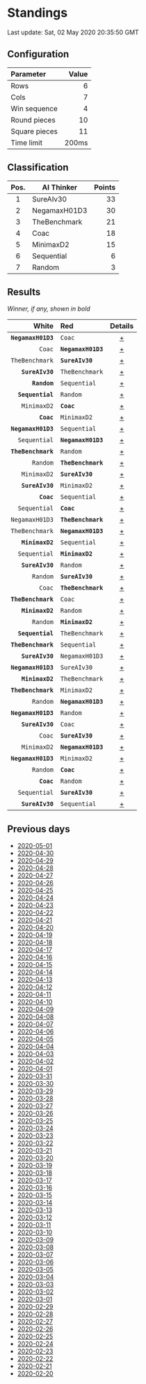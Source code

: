 # Standings

Last update: Sat, 02 May 2020 20:35:50 GMT

## Configuration

| Parameter      | Value             |
|:-------------- | ----------------: |
| Rows          | 6        |
| Cols          | 7        |
| Win sequence  | 4 |
| Round pieces  | 10  |
| Square pieces | 11 |
| Time limit    | 200ms     |

## Classification

| Pos. | AI Thinker | Points |
|:----:| ---------- | -----: |
| 1 | SureAIv30 | 33 |
| 2 | NegamaxH01D3 | 30 |
| 3 | TheBenchmark | 21 |
| 4 | Coac | 18 |
| 5 | MinimaxD2 | 15 |
| 6 | Sequential | 6 |
| 7 | Random | 3 |

## Results

_Winner, if any, shown in bold_

| White |   Red   | Details |
| -----:|:------- | :-----: |
| **`NegamaxH01D3`** | `Coac` | [+](results/NegamaxH01D3vsCoac.txt) |
| `Coac` | **`NegamaxH01D3`** | [+](results/CoacvsNegamaxH01D3.txt) |
| `TheBenchmark` | **`SureAIv30`** | [+](results/TheBenchmarkvsSureAIv30.txt) |
| **`SureAIv30`** | `TheBenchmark` | [+](results/SureAIv30vsTheBenchmark.txt) |
| **`Random`** | `Sequential` | [+](results/RandomvsSequential.txt) |
| **`Sequential`** | `Random` | [+](results/SequentialvsRandom.txt) |
| `MinimaxD2` | **`Coac`** | [+](results/MinimaxD2vsCoac.txt) |
| **`Coac`** | `MinimaxD2` | [+](results/CoacvsMinimaxD2.txt) |
| **`NegamaxH01D3`** | `Sequential` | [+](results/NegamaxH01D3vsSequential.txt) |
| `Sequential` | **`NegamaxH01D3`** | [+](results/SequentialvsNegamaxH01D3.txt) |
| **`TheBenchmark`** | `Random` | [+](results/TheBenchmarkvsRandom.txt) |
| `Random` | **`TheBenchmark`** | [+](results/RandomvsTheBenchmark.txt) |
| `MinimaxD2` | **`SureAIv30`** | [+](results/MinimaxD2vsSureAIv30.txt) |
| **`SureAIv30`** | `MinimaxD2` | [+](results/SureAIv30vsMinimaxD2.txt) |
| **`Coac`** | `Sequential` | [+](results/CoacvsSequential.txt) |
| `Sequential` | **`Coac`** | [+](results/SequentialvsCoac.txt) |
| `NegamaxH01D3` | **`TheBenchmark`** | [+](results/NegamaxH01D3vsTheBenchmark.txt) |
| `TheBenchmark` | **`NegamaxH01D3`** | [+](results/TheBenchmarkvsNegamaxH01D3.txt) |
| **`MinimaxD2`** | `Sequential` | [+](results/MinimaxD2vsSequential.txt) |
| `Sequential` | **`MinimaxD2`** | [+](results/SequentialvsMinimaxD2.txt) |
| **`SureAIv30`** | `Random` | [+](results/SureAIv30vsRandom.txt) |
| `Random` | **`SureAIv30`** | [+](results/RandomvsSureAIv30.txt) |
| `Coac` | **`TheBenchmark`** | [+](results/CoacvsTheBenchmark.txt) |
| **`TheBenchmark`** | `Coac` | [+](results/TheBenchmarkvsCoac.txt) |
| **`MinimaxD2`** | `Random` | [+](results/MinimaxD2vsRandom.txt) |
| `Random` | **`MinimaxD2`** | [+](results/RandomvsMinimaxD2.txt) |
| **`Sequential`** | `TheBenchmark` | [+](results/SequentialvsTheBenchmark.txt) |
| **`TheBenchmark`** | `Sequential` | [+](results/TheBenchmarkvsSequential.txt) |
| **`SureAIv30`** | `NegamaxH01D3` | [+](results/SureAIv30vsNegamaxH01D3.txt) |
| **`NegamaxH01D3`** | `SureAIv30` | [+](results/NegamaxH01D3vsSureAIv30.txt) |
| **`MinimaxD2`** | `TheBenchmark` | [+](results/MinimaxD2vsTheBenchmark.txt) |
| **`TheBenchmark`** | `MinimaxD2` | [+](results/TheBenchmarkvsMinimaxD2.txt) |
| `Random` | **`NegamaxH01D3`** | [+](results/RandomvsNegamaxH01D3.txt) |
| **`NegamaxH01D3`** | `Random` | [+](results/NegamaxH01D3vsRandom.txt) |
| **`SureAIv30`** | `Coac` | [+](results/SureAIv30vsCoac.txt) |
| `Coac` | **`SureAIv30`** | [+](results/CoacvsSureAIv30.txt) |
| `MinimaxD2` | **`NegamaxH01D3`** | [+](results/MinimaxD2vsNegamaxH01D3.txt) |
| **`NegamaxH01D3`** | `MinimaxD2` | [+](results/NegamaxH01D3vsMinimaxD2.txt) |
| `Random` | **`Coac`** | [+](results/RandomvsCoac.txt) |
| **`Coac`** | `Random` | [+](results/CoacvsRandom.txt) |
| `Sequential` | **`SureAIv30`** | [+](results/SequentialvsSureAIv30.txt) |
| **`SureAIv30`** | `Sequential` | [+](results/SureAIv30vsSequential.txt) |

## Previous days

* [2020-05-01](../2020-05-01/standings.md)
* [2020-04-30](../2020-04-30/standings.md)
* [2020-04-29](../2020-04-29/standings.md)
* [2020-04-28](../2020-04-28/standings.md)
* [2020-04-27](../2020-04-27/standings.md)
* [2020-04-26](../2020-04-26/standings.md)
* [2020-04-25](../2020-04-25/standings.md)
* [2020-04-24](../2020-04-24/standings.md)
* [2020-04-23](../2020-04-23/standings.md)
* [2020-04-22](../2020-04-22/standings.md)
* [2020-04-21](../2020-04-21/standings.md)
* [2020-04-20](../2020-04-20/standings.md)
* [2020-04-19](../2020-04-19/standings.md)
* [2020-04-18](../2020-04-18/standings.md)
* [2020-04-17](../2020-04-17/standings.md)
* [2020-04-16](../2020-04-16/standings.md)
* [2020-04-15](../2020-04-15/standings.md)
* [2020-04-14](../2020-04-14/standings.md)
* [2020-04-13](../2020-04-13/standings.md)
* [2020-04-12](../2020-04-12/standings.md)
* [2020-04-11](../2020-04-11/standings.md)
* [2020-04-10](../2020-04-10/standings.md)
* [2020-04-09](../2020-04-09/standings.md)
* [2020-04-08](../2020-04-08/standings.md)
* [2020-04-07](../2020-04-07/standings.md)
* [2020-04-06](../2020-04-06/standings.md)
* [2020-04-05](../2020-04-05/standings.md)
* [2020-04-04](../2020-04-04/standings.md)
* [2020-04-03](../2020-04-03/standings.md)
* [2020-04-02](../2020-04-02/standings.md)
* [2020-04-01](../2020-04-01/standings.md)
* [2020-03-31](../2020-03-31/standings.md)
* [2020-03-30](../2020-03-30/standings.md)
* [2020-03-29](../2020-03-29/standings.md)
* [2020-03-28](../2020-03-28/standings.md)
* [2020-03-27](../2020-03-27/standings.md)
* [2020-03-26](../2020-03-26/standings.md)
* [2020-03-25](../2020-03-25/standings.md)
* [2020-03-24](../2020-03-24/standings.md)
* [2020-03-23](../2020-03-23/standings.md)
* [2020-03-22](../2020-03-22/standings.md)
* [2020-03-21](../2020-03-21/standings.md)
* [2020-03-20](../2020-03-20/standings.md)
* [2020-03-19](../2020-03-19/standings.md)
* [2020-03-18](../2020-03-18/standings.md)
* [2020-03-17](../2020-03-17/standings.md)
* [2020-03-16](../2020-03-16/standings.md)
* [2020-03-15](../2020-03-15/standings.md)
* [2020-03-14](../2020-03-14/standings.md)
* [2020-03-13](../2020-03-13/standings.md)
* [2020-03-12](../2020-03-12/standings.md)
* [2020-03-11](../2020-03-11/standings.md)
* [2020-03-10](../2020-03-10/standings.md)
* [2020-03-09](../2020-03-09/standings.md)
* [2020-03-08](../2020-03-08/standings.md)
* [2020-03-07](../2020-03-07/standings.md)
* [2020-03-06](../2020-03-06/standings.md)
* [2020-03-05](../2020-03-05/standings.md)
* [2020-03-04](../2020-03-04/standings.md)
* [2020-03-03](../2020-03-03/standings.md)
* [2020-03-02](../2020-03-02/standings.md)
* [2020-03-01](../2020-03-01/standings.md)
* [2020-02-29](../2020-02-29/standings.md)
* [2020-02-28](../2020-02-28/standings.md)
* [2020-02-27](../2020-02-27/standings.md)
* [2020-02-26](../2020-02-26/standings.md)
* [2020-02-25](../2020-02-25/standings.md)
* [2020-02-24](../2020-02-24/standings.md)
* [2020-02-23](../2020-02-23/standings.md)
* [2020-02-22](../2020-02-22/standings.md)
* [2020-02-21](../2020-02-21/standings.md)
* [2020-02-20](../2020-02-20/standings.md)
